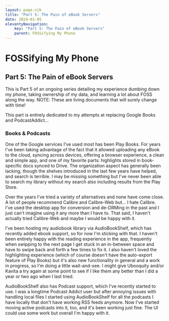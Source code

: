 ```yaml
---
layout: page.njk
title: "Part 5: The Pain of eBook Servers"
date: 2024-01-05
eleventyNavigation:
    key: "Part 5: The Pain of eBook Servers"
    parent: FOSSifying My Phone
---
```



# FOSSifying My Phone

## Part 5: The Pain of eBook Servers

This is Part 5 of an ongoing series detailing my experience dumbing down my phone, taking ownership of my data, and learning a lot about FOSS along the way. NOTE: These are living documents that will surely change with time!

This part is entirely dedicated to my attempts at replacing Google Books and PodcastAddict...

### Books & Podcasts
One of the Google services I've used most has been Play Books. For years I've been taking advantage of the fact that it allowed uploading any eBook to the cloud, syncing across devices, offering a browser experience, a clean and simple app, and one of my favorite parts: highlights stored in book-specific docs synced to Drive. The organization aspect has generally been lacking, though the shelves introduced in the last few years have helped, and search is terrible. I may be missing something but I've never been able to search my library without my search also including results from the Play Store.

Over the years I've tried a variety of alternatives and none have come close. A lot of people recommend Calibre and Calibre-Web but... I hate Calibre. I've used the desktop app for conversion and de-DRMing in the past and I just can't imagine using it any more than I have to. That said, I haven't actually tried Calibre-Web and maybe I would be happy with it.

I've been hosting my audiobook library via AudioBookShelf, which has recently added ebook support, so for now I'm sticking with that. I haven't been entirely happy with the reading experience in the app, frequently when swipping to the next page I get stuck in an in-between space and have to swipe back and forth a few times to fix it. I also haven't loved the highlighting experience (which of course doesn't have the auto-export feature of Play Books) but it's also new functionality in general and a work in progress, so I'm doing a little wait-and-see. I might give Ubooquity and/or Kavita a try again at some point to see if I like them any better than I did a year or two ago when I last tried.

AudioBookShelf also has Podcast support, which I've recently started to use. I was a longtime Podcast Addict user but after annoying issues with handling local files I started using AudioBookShelf for all the podcasts I have locally that don't have working RSS feeds anymore. Now I've started moving active podcasts into it, too, and it's been working just fine. The UI could use some work but overall I'm happy with it.